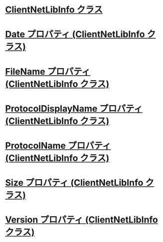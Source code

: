 # [ClientNetLibInfo クラス](clientnetlibinfo-class.md)
# [Date プロパティ (ClientNetLibInfo クラス)](date-property-clientnetlibinfo-class.md)
# [FileName プロパティ (ClientNetLibInfo クラス)](filename-property-clientnetlibinfo-class.md)
# [ProtocolDisplayName プロパティ (ClientNetLibInfo クラス)](protocoldisplayname-property-clientnetlibinfo-class.md)
# [ProtocolName プロパティ (ClientNetLibInfo クラス)](protocolname-property-clientnetlibinfo-class.md)
# [Size プロパティ (ClientNetLibInfo クラス)](size-property-clientnetlibinfo-class.md)
# [Version プロパティ (ClientNetLibInfo クラス)](version-property-clientnetlibinfo-class.md)
